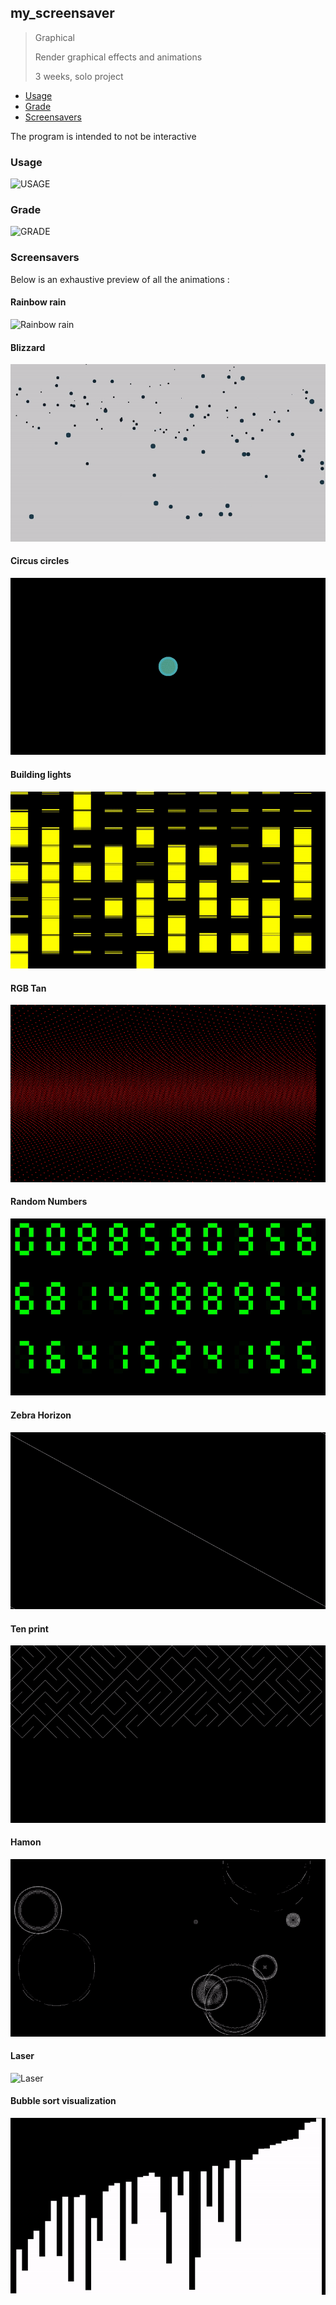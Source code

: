 ## my_screensaver
> Graphical
>
> Render graphical effects and animations
>
> 3 weeks, solo project

- [Usage](#usage)
- [Grade](#grade)
- [Screensavers](#screensavers)

The program is intended to not be interactive

### Usage

![USAGE](bonus/usage.png)

### Grade

![GRADE](bonus/grade_black.png)

### Screensavers

Below is an exhaustive preview of all the animations :

#### Rainbow rain
![Rainbow rain](bonus/rainbow_rain.gif)

#### Blizzard
![Blizzard](bonus/blizzard.gif)

#### Circus circles
![Circus circles](bonus/circus_circles.gif)

#### Building lights
![Building lights](bonus/building_lights.gif)

#### RGB Tan
![RGB Tan](bonus/rgb_tan.gif)

#### Random Numbers
![Randow Numbers](bonus/random_numbers.gif)

#### Zebra Horizon
![Zebra Horizon](bonus/zebra_horizon.gif)

#### Ten print
![Ten Print](bonus/ten_print.gif)

#### Hamon
![Hamon](bonus/hamon.gif)

#### Laser
![Laser](bonus/laser.gif)

#### Bubble sort visualization
![Bubble sort visualizer](bonus/bubble_sort.gif)